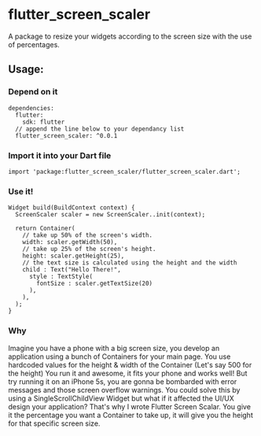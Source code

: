 # flutter_screen_scaler

A package to resize your widgets according to the screen size with the use of percentages.

## Usage:

### Depend on it

```
dependencies:
  flutter:
    sdk: flutter
  // append the line below to your dependancy list
  flutter_screen_scaler: ^0.0.1
```

### Import it into your Dart file

```
import 'package:flutter_screen_scaler/flutter_screen_scaler.dart';
```

### Use it!

```
Widget build(BuildContext context) {
  ScreenScaler scaler = new ScreenScaler..init(context);

  return Container(
    // take up 50% of the screen's width.
    width: scaler.getWidth(50),
    // take up 25% of the screen's height.
    height: scaler.getHeight(25),
    // the text size is calculated using the height and the width
    child : Text("Hello There!",
      style : TextStyle(
        fontSize : scaler.getTextSize(20)
      ),
    ),
  );
}
```

### Why

Imagine you have a phone with a big screen size, you develop an application using a bunch of Containers for your main page. You use hardcoded values for the height & width of the Container (Let's say 500 for the height) You run it and awesome, it fits your phone and works well! But try running it on an iPhone 5s, you are gonna be bombarded with error messages and those screen overflow warnings. You could solve this by using a SingleScrollChildView Widget but what if it affected the UI/UX design your application? That's why I wrote Flutter Screen Scalar. You give it the percentage you want a Container to take up, it will give you the height for that specific screen size.

